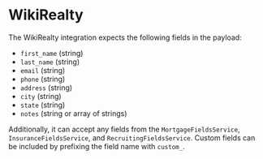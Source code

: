 # WikiRealty

The WikiRealty integration expects the following fields in the payload:

- `first_name` (string)
- `last_name` (string)
- `email` (string)
- `phone` (string)
- `address` (string)
- `city` (string)
- `state` (string)
- `notes` (string or array of strings)

Additionally, it can accept any fields from the `MortgageFieldsService`, `InsuranceFieldsService`, and `RecruitingFieldsService`. Custom fields can be included by prefixing the field name with `custom_`.

